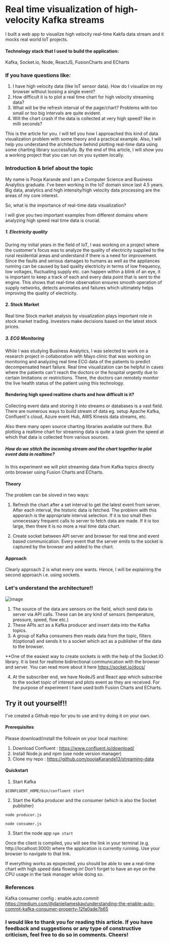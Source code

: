 # Real time visualization of high-velocity Kafka streams

I built a web app to visualize high velocity real-time Kakfa data stream and it mocks real world IoT projects.

#### Technology stack that I used to build the application:
Kafka, Socket.io, Node, ReactJS, FusionCharts and ECharts


### If you have questions like:

1. I have high velocity data (like IoT sensor data). How do I visualize on my browser without loosing a single event?
2. How difficult it is to plot a real time chart for high velocity streaming data?
3. What will be the refresh interval of the page/chart? Problems with too small or too big intervals are quite evident.
4. Will the chart crash if the data is collected at very high speed? like in milli seconds?

This is the article for you. I will tell you how I approached this kind of data visualization problem with some theory and a practical example. Also, I will help you understand the architecture behind plotting real-time data using some charting library successfully. By the end of this article, I will show you a working project that you can run on you system locally.

### Introduction & brief about the topic
My name is Pooja Karande and I am a Computer Science and Business Analytics graduate. I've been working in the IoT domain since last 4.5 years. Big data, analytics and high intensity/high velocity data processing are the areas of my core interest.

So, what is the importance of real-time data visualization?

I will give you two important examples from different domains where analyzing high speed real time data is crucial.

##### 1. Electricity quality 
During my initial years in the field of IoT, I was working on a project where the customer's focus was to analyze the quality of electricity supplied to the rural residential areas and understand if there is a need for improvement. Since the faults and serious damages to humans as well as the appliances running can be caused by bad quality electricity in terms of low frequency, low voltages, fluctuating supply etc. can happen within a blink of an eye, it is important to keep a track of each and every data point that is sent to the engine. This shows that real-time observation ensures smooth operation of supply networks, detects anomalies and failures which ultimately helps improving the quality of electricity.

#### 2. Stock Market
Real time Stock market analysis by visualization plays important role in stock market trading. Investers make decisions based on the latest stock prices.

##### 3. ECG Monitoring
While I was studying Business Analytics, I was selected to work on a research project in collaboration with Mayo clinic that was working on monitoring and analyzing real time ECG data of the patients to predict decompensated heart failure. Real time visualization can be helpful in cases where the patients can't reach the doctors or the hospital urgently due to certain limitations or restrictions. There, the doctors can remotely monitor the live health status of the patient using this technology.

#### Rendering high speed realtime charts and how difficult is it?
Collecting event data and storing it into streams or databases is a vast field. There are numerous ways to build stream of data eg. setup Apache Kafka, Confluent's cloud, Azure event Hub, AWS Kinesis data streams, etc.

Also there many open source charting libraries available out there. But plotting a realtime chart for streaming data is quite a task given the speed at which that data is collected from various sources. 

##### How do we stitch the incoming stream and the chart together to plot event data in realtime?
In this experiment we will plot streaming data from Kafka topics directly onto browser using Fusion Charts and ECharts.

#### Theory

The problem can be sloved in two ways:

1. Refresh the chart after a set interval to get the latest event from server. After each interval, the historic data is fetched. The problem with this apporach is the appropriate interval selection. If it is too small then unnecessary frequent calls to server to fetch data are made. If it is too large, then there it is no more a real time data chart.

2. Create socket between API server and browser for real time and event based communication. Every event that the server emits to the socket is captured by the browser and added to the chart.

#### Approach
Clearly approach 2 is what every one wants. Hence, I will be explaining the second approach i.e. using sockets.


### Let's understand the architecture!!

![image](https://github.com/poojaKarande13/streaming-data/blob/master/images/image.jpg)

1. The source of the data are sensors on the field, which send data to server via API calls. These can be any kind of sensors (temperature, pressure, speed, flow etc.) 
2. These APIs act as a Kafka producer and insert data into the Kafka topics. 
3. A group of Kafka consumers then reads data from the topic, filters it(optional) and sends it to a socket which act as a publisher of the data to the browser. 


**One of the easiest way to create sockets is with the help of the Socket.IO library. It is best for realtime bidirectional communication with the browser and server. You can read more about it here https://socket.io/docs/

4. At the subscriber end, we have NodeJS and React app which subscribe to the socket topic of interest and plots event as they are received. For the purpose of experiment I have used both Fusion Charts and ECharts.

## Try it out yourself!!

I've created a Github repo for you to use and try doing it on your own.

#### Prerequisites

Please download/install the followin on your local machine:
1. Download Confluent : https://www.confluent.io/download/
2. Install Node.js and npm (use node version manager)
3. Clone my repo : https://github.com/poojaKarande13/streaming-data

#### Quickstart

1. Start Kafka

```$CONFLUENT_HOME/bin/confluent start```

2. Start the Kafka producer and the consumer (which is also the Socket publisher)
```
node producer.js

node consumer.js
```

3. Start the node app
```npm start```

Once the client is compiled, you will see the link in your terminal (e.g. http://localhost:3000) where the application is currently running. Use your browser to navigate to that link.

If everything works as epxpected, you should be able to see a real-time chart with high speed data flowing in! Don’t forget to have an eye on the CPU usage in the task manager while doing so.

### References

Kafka consumer config : enable.auto.commit
https://medium.com/@danieljameskay/understanding-the-enable-auto-commit-kafka-consumer-property-12fa0ade7b65

### I would like to thank you for reading this article. If you have feedback and suggestions or any type of constructive criticism, feel free to do so in comments. Cheers!
